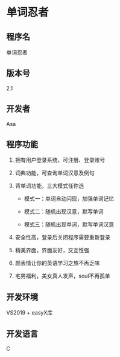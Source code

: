 # 单词忍者
## 程序名

单词忍者

## 版本号

2.1

## 开发者

Asa

## 程序功能

1. 拥有用户登录系统，可注册、登录账号

2. 词典功能，可查询单词汉意及例句

3. 背单词功能，三大模式任你选

   - 模式一：单词自动闪现，加强单词记忆

   - 模式二：随机出现汉意，默写单词

   - 模式三：随机出现单词，默写单词汉意

 4. 安全性高，登录后关闭程序需要重新登录

 5. 精美界面，界面友好，交互性强

 6. 颜表情让你的英语学习之旅不再乏味

 7. 宅男福利，美女真人发声，soul不再孤单

## 开发环境

VS2019 + easyX库

## 开发语言

C
